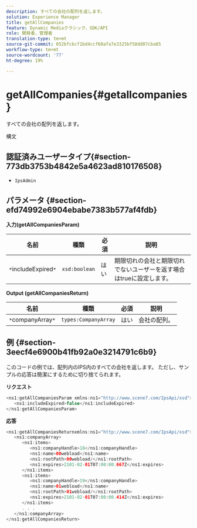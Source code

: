 ```yaml
---
description: すべての会社の配列を返します。
solution: Experience Manager
title: getAllCompanies
feature: Dynamic Mediaクラシック，SDK/API
role: 開発者，管理者
translation-type: tm+mt
source-git-commit: 052bfcbcf1bd4ccf60afa7e3325bf58dd07cba85
workflow-type: tm+mt
source-wordcount: '77'
ht-degree: 19%

---
```



# getAllCompanies{#getallcompanies}

すべての会社の配列を返します。

構文

## 認証済みユーザータイプ{#section-773db3753b4842e5a4623ad810176508}

* `IpsAdmin`

## パラメータ {#section-efd74992e6904ebabe7383b577af4fdb}

**入力(getAllCompaniesParam)**

| 名前 | 種類 | 必須 | 説明 |
|---|---|---|---|
| `*`includeExpired`*` | `xsd:boolean` | はい | 期限切れの会社と期限切れでないユーザーを返す場合はtrueに設定します。 |

**Output (getAllCompaniesReturn)**

| 名前 | 種類 | 必須 | 説明 |
|---|---|---|---|
| `*`companyArray`*` | `types:CompanyArray` | はい | 会社の配列。 |

## 例 {#section-3eecf4e6900b41fb92a0e3214791c6b9}

このコードの例では、配列内のIPS内のすべての会社を返します。 ただし、サンプルの応答は簡潔にするために切り捨てられます。

**リクエスト**

```java
<ns1:getAllCompaniesParam xmlns:ns1="http://www.scene7.com/IpsApi/xsd">
   <ns1:includeExpired>false</ns1:includeExpired>
</ns1:getAllCompaniesParam>
```

**応答**

```java
<ns1:getAllCompaniesReturnxmlns:ns1="http://www.scene7.com/IpsApi/xsd">
   <ns1:companyArray>
      <ns1:items>
         <ns1:companyHandle>18</ns1:companyHandle>
         <ns1:name>00webload</ns1:name>
         <ns1:rootPath>00webload/</ns1:rootPath>
         <ns1:expires>2101-02-01T07:00:00.667Z</ns1:expires>
      </ns1:items>
      <ns1:items>
         <ns1:companyHandle>19</ns1:companyHandle>
         <ns1:name>01webload</ns1:name>
         <ns1:rootPath>01webload/</ns1:rootPath>
         <ns1:expires>2101-02-01T07:00:00.414Z</ns1:expires>
      </ns1:items>
      . . .
   </ns1:companyArray>
</ns1:getAllCompaniesReturn>
```

